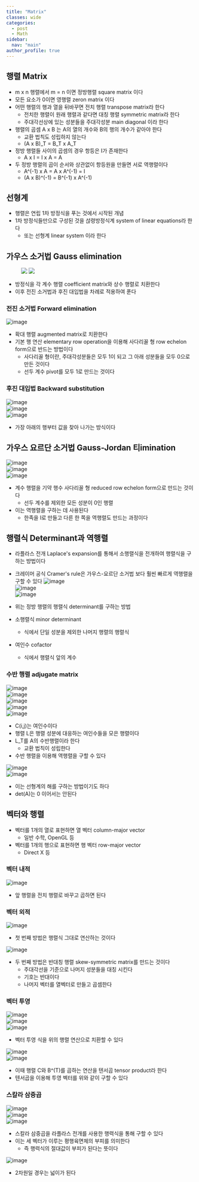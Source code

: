 ```yaml
---
title: "Matrix"
classes: wide
categories: 
  - post
  - Math
sidebar:
  nav: "main"
author_profile: true
---
```


## 행렬 Matrix
* m x n 행렬에서 m = n 이면 정방행렬 square matrix 이다
* 모든 요소가 0이면 영행렬 zeron matrix 이다
* 어떤 행렬의 행과 열을 뒤바꾸면 전치 행렬 transpose matrix라 한다
    * 전치한 행렬이 원래 행렬과 같다면 대칭 행렬 symmetric matrix라 한다
    * 주대각선상에 있는 성분들을 주대각성분 main diagonal 이라 한다
* 행렬의 곱셈 A x B 는 A의 열의 개수와 B의 행의 개수가 같아야 한다
    * 교환 법칙도 성립하지 않는다
    * (A x B)_T = B_T x A_T
* 정방 행렬들 사이의 곱셈의 경우 항등은 I가 존재한다
    * A x I = I x A = A
* 두 정방 행렬의 곱이 순서와 상관없이 항등원을 만들면 서로 역행렬이다
    * A^(-1) x A = A x A^(-1) = I
    * (A x B)^(-1) = B^(-1) x A^(-1)

## 선형계
* 행렬은 연립 1차 방정식을 푸는 것에서 시작된 개념
* 1차 방정식들만으로 구성된 것을 섢령방정식계 system of linear equations라 한다
    * 또는 선형계 linear system 이라 한다

## 가우스 소거법 Gauss elimination
<figure class="half">
    <a href="/assets/images/{3BD94588-A7E8-4C24-BAF5-BBD5F467DDC8}.png"><img src="/assets/images/{3BD94588-A7E8-4C24-BAF5-BBD5F467DDC8}.png"></a>
    <a href="/assets/images/{6C82DEC1-E072-4DAE-9019-8A870BFC40A8}.png"><img src="/assets/images/{6C82DEC1-E072-4DAE-9019-8A870BFC40A8}.png"></a>
</figure>

* 방정식을 각 계수 행렬 coefficient matrix와 상수 행렬로 치환한다
* 이후 전진 소거법과 후진 대입법을 차례로 적용하여 푼다

### 전진 소거법 Forward elimination
![image](/assets/images/{64E4215F-9D0F-4261-BDA2-3EAEC82FAD77}.png)

* 확대 행렬 augmented matrix로 치환한다
* 기본 행 연산 elementary row operation을 이용해 사다리꼴 형 row echelon form으로 반드는 방법이다
    * 사다리꼴 형이란, 주대각성분들은 모두 1이 되고 그 아래 성분들을 모두 0으로 만든 것이다
    * 선두 계수 pivot를 모두 1로 만드는 것이다

### 후진 대입법 Backward substitution
![image](/assets/images/{E8DC0836-4841-45B8-A526-0F696AC25951}.png)  
![image](/assets/images/{B1849352-1A32-4038-9485-6FF61963AAC3}.png)  
![image](/assets/images/{E6DF1DDA-91CC-4AC7-900C-3E9BC3C9318C}.png)  

* 가장 아래의 행부터 값을 찾아 나가는 방식이다

## 가우스 요르단 소거법 Gauss-Jordan 티imination
![image](/assets/images/{D999D0FC-188E-4462-8AC4-990D601BCC76}.png)  
![image](/assets/images/{656C36A6-B7D8-42B7-B76D-5C2296CB7305}.png)  
![image](/assets/images/{50CC9742-030F-4D22-815A-A3EF530CF734}.png)  

* 계수 행렬을 기약 행수 사다리꼴 형 reduced row echelon form으로 만드는 것이다
    * 선두 계수를 제외한 모든 성분이 0인 행렬
* 이는 역행렬을 구하는 데 사용된다
    * 한족을 I로 만들고 다른 한 쪽을 역행렬도 만드는 과정이다

## 행렬식 Determinant과 역행렬
* 라플라스 전개 Laplace's expansion를 통해서 소행렬식을 전개하여 행렬식을 구하는 방법이다
* 크레이머 공식 Cramer's rule은 가우스-요르단 소거법 보다 훨씬 빠르게 역행렬을 구할 수 있다
![image](/assets/images/{F89234E1-4601-48CF-8545-EC25E423F0F7}.png)  
![image](/assets/images/{E25E8167-D36D-466A-BC03-3B2BDB0A3208}.png)  
![image](/assets/images/{1F3A934E-E99C-463A-8EAF-271A7BC52FF1}.png)  

* 위는 정방 행렬의 행렬식 determinant를 구하는 방법
* 소행렬식 minor determinant
    * 식에서 단일 성분을 제외한 나머지 행렬의 행렬식
* 여인수 cofactor
    * 식에서 행렬식 앞의 계수

### 수반 행렬 adjugate matrix
![image](/assets/images/{315851BE-AC5D-40BF-B5FC-1FD339A15746}.png)  
![image](/assets/images/{FE125969-EB31-4AB5-B131-3093C5598DE8}.png)  
![image](/assets/images/{7E219926-6563-4437-ABCB-384A985AB849}.png)  
![image](/assets/images/{5759D368-3FB2-4A50-928B-1A94C7BC7819}.png)  
![image](/assets/images/{8E052669-32FA-4FE4-A56F-FAA53602063B}.png)  

* C(i,j)는 여인수이다
* 행렬 L은 행렬 성분에 대응하는 여인수들을 모은 행렬이다
* L_T를 A의 수반행렬이라 한다
    * 교환 법칙이 성립한다
* 수반 행렬을 이용해 역행렬을 구할 수 있다

![image](/assets/images/{04760E78-AD4A-4C82-B6F4-6FC4E9FEB087}.png)  
![image](/assets/images/{ACD35DCE-6081-4854-A2DF-F886C8EBA6DD}.png)  

* 이는 선형계의 해를 구하는 방법이기도 하다
* det(A)는 0 이어서는 안된다

## 벡터와 행렬
* 벡터를 1개의 열로 표현하면 열 벡터 column-major vector
    * 일반 수학, OpenGL 등
* 벡터를 1개의 행으로 표현하면 행 벡터 row-major vector
    * Direct X 등

### 벡터 내적
![image](/assets/images/{8AADCC5D-AB08-4821-82B3-2319E576CC67}.png)  
* 앞 행렬을 전치 행렬로 바꾸고 곱하면 된다

### 벡터 외적
![image](/assets/images/{19AC2136-BC56-472B-8AC9-CD5ED13C55CB}.png)  
* 첫 번째 방법은 행렬식 그대로 연산하는 것이다

![image](/assets/images/{C72F4E02-2E5C-4971-B0AC-3E3D1D99056B}.png)  
* 두 번째 방법은 반대칭 행렬 skew-symmetric matrix를 만드는 것이다
    * 주대각선을 기준으로 나머지 성분들을 대칭 시킨다
    * 기호는 반대이다
    * 나머지 벡터를 열벡터로 만들고 곱셈한다

### 벡터 투영
![image](/assets/images/{712774B9-CE44-4598-820E-BAF88CB776AA}.png)  
![image](/assets/images/{A61EF8FA-F32D-4A95-AF94-A91B3ADD390D}.png)  
![image](/assets/images/{DD7DCF1A-6C58-4E57-957D-79413BDB0101}.png)  
* 벡터 투영 식을 위의 행렬 연산으로 치환할 수 있다

![image](/assets/images/{594C16F1-81E3-4EB0-BA9E-823F9EB4F065}.png)  
![image](/assets/images/{CA8914BE-5577-4DFA-88E3-713753D130A9}.png)  
* 이때 행렬 C와 B^(T)를 곱하는 연산을 텐서곱 tensor product라 한다
* 텐서곱을 이용해 투영 벡터를 위와 같이 구할 수 있다

### 스칼라 삼중곱
![image](/assets/images/{79CE0F89-6E80-4F7D-A37F-3F277CA3DC6B}.png)  
![image](/assets/images/{1AF47780-1695-4FD5-B23F-284B1992FC77}.png)  
![image](/assets/images/{C303A04B-11AA-4642-A73E-D447B28CCA51}.png)  
* 스칼라 삼중곱을 라플라스 전개를 사용한 행력식을 통해 구할 수 있다
* 이는 세 벡터가 이루는 평행육면체의 부피를 의미한다
    * 즉 행력식의 절대값이 부피가 된다는 뜻이다

![image](/assets/images/{E06A54BD-6E0B-461E-A085-2C2D67E8F875}.png)  
* 2차원일 경우는 넓이가 된다